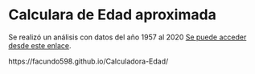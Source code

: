 <h1>Calculara de Edad aproximada</h1>
<p>Se realizó un análisis con datos del año 1957 al 2020
<a href="https://facundo598.github.io/Calculadora-Edad/" rel="nofollow" target="_blank">Se puede acceder desde este enlace</a>.</p>
<p>https://facundo598.github.io/Calculadora-Edad/</p>


